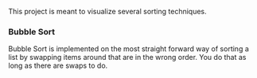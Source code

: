 This project is meant to visualize several sorting techniques.

### Bubble Sort
Bubble Sort is implemented on the most straight forward way of sorting a list by swapping items around that are in the wrong order. You do that as long as there are swaps to do.
